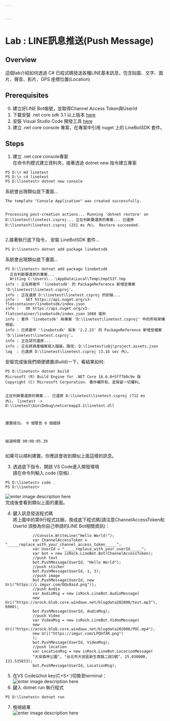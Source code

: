 ```yaml
---


---
```


<h1 id="lab--line訊息推送push-message">Lab : LINE訊息推送(Push Message)</h1>
<h2 id="overview">Overview</h2>
<p>這個lab介紹如何透過 C# 已程式碼發送各種LINE基本訊息，包含貼圖、文字、圖片、聲音、影片、GPS 座標位置(Location)</p>
<h2 id="prerequisites">Prerequisites</h2>
<ol start="0">
<li>建立好LINE Bot帳號，並取得Channel Access Token與UserId</li>
<li>下載安裝 .net core sdk 3.1 以上版本 <a href="https://dotnet.microsoft.com/download">here</a></li>
<li>安裝 Visual Studio Code 開發工具 <a href="https://code.visualstudio.com/download">here</a></li>
<li>建立 .net core console 專案，在專案中引用 nuget 上的 LineBotSDK 套件。</li>
</ol>
<h2 id="steps">Steps</h2>
<ol>
<li>建立 .net core console專案<br>
在命令列模式建立資料夾，接著透過 dotnet new 指令建立專案</li>
</ol>
<pre class=" language-bash"><code class="prism  language-bash">PS D:\<span class="token operator">&gt;</span> md linetest
PS D:\<span class="token operator">&gt;</span> <span class="token function">cd</span> linetest
PS D:\linetest<span class="token operator">&gt;</span> dotnet new console
</code></pre>
<p>系統會出現類似底下畫面…</p>
<pre><code>The template "Console Application" was created successfully.

Processing post-creation actions...
Running 'dotnet restore' on D:\linetest\linetest.csproj...
  正在判斷要還原的專案...
  已還原 D:\linetest\linetest.csproj (251 ms 內)。
Restore succeeded.
</code></pre>
<p>2.接著執行底下指令， 安裝 LineBotSDK 套件…</p>
<pre><code>PS D:\linetest&gt; dotnet add package linebotsdk
</code></pre>
<p>系統會出現類似底下畫面…</p>
<pre><code>PS D:\linetest&gt; dotnet add package linebotsdk
  正在判斷要還原的專案...
  Writing C:\Users\...\AppData\Local\Temp\tmpC537.tmp
info : 正在將套件 'linebotsdk' 的 PackageReference 新增至專案 'D:\linetest\linetest.csproj'。
info : 正在還原 D:\linetest\linetest.csproj 的封裝...
info :   GET https://api.nuget.org/v3-flatcontainer/linebotsdk/index.json
info :   OK https://api.nuget.org/v3-flatcontainer/linebotsdk/index.json 1088 毫秒
info : 套件 'linebotsdk' 與專案 'D:\linetest\linetest.csproj' 中的所有架構相容。
info : 已將套件 'linebotsdk' 版本 '2.2.23' 的 PackageReference 新增至檔案 'D:\linetest\linetest.csproj'。
info : 正在認可還原...
info : 正在將資產檔案寫入磁碟。路徑: D:\linetest\obj\project.assets.json
log  : 已還原 D:\linetest\linetest.csproj (3.16 sec 內)。
</code></pre>
<p>安裝完成後我們順便建置(Build)一下，看結果如何:</p>
<pre><code>PS D:\linetest&gt; dotnet build
Microsoft (R) Build Engine for .NET Core 16.6.0+5ff7b0c9e 版
Copyright (C) Microsoft Corporation. 著作權所有，並保留一切權利。

  正在判斷要還原的專案...
  已還原 D:\linetest\linetest.csproj (712 ms 內)。
  linetest -&gt; D:\linetest\bin\Debug\netcoreapp3.1\linetest.dll

建置成功。
    0 個警告
    0 個錯誤

經過時間 00:00:05.39
</code></pre>
<p>如果可以順利建置，你應該會收到類似上面這樣的訊息。</p>
<ol start="3">
<li>透過底下指令，開啟 VS Code進入開發環境<br>
請在命令列輸入 code (空格) .</li>
</ol>
<pre><code>PS D:\linetest&gt; code .
PS D:\linetest&gt;
</code></pre>
<p><img src="https://i.imgur.com/QQBSJWL.png" alt="enter image description here"><br>
完成後會看到類似上面的畫面。</p>
<ol start="4">
<li>鍵入訊息發送程式碼<br>
將上圖中的第9行程式註銷，換成底下程式碼(請注意ChannelAccessToken和UserId 須換為你自己申請的LINE Bot相關資訊)：</li>
</ol>
<pre class=" language-csharp"><code class="prism  language-csharp">            <span class="token comment">//Console.WriteLine("Hello World!");</span>
            <span class="token keyword">var</span> ChannelAccessToken <span class="token operator">=</span> <span class="token string">"_____replace_with_your_channel_access_token_____"</span><span class="token punctuation">;</span>
            <span class="token keyword">var</span> UserId <span class="token operator">=</span> <span class="token string">"_____replace_with_your_userId_____"</span><span class="token punctuation">;</span>
            <span class="token keyword">var</span> bot <span class="token operator">=</span> <span class="token keyword">new</span> <span class="token class-name">isRock<span class="token punctuation">.</span>LineBot<span class="token punctuation">.</span>Bot</span><span class="token punctuation">(</span>ChannelAccessToken<span class="token punctuation">)</span><span class="token punctuation">;</span>
            <span class="token comment">//push text</span>
            bot<span class="token punctuation">.</span><span class="token function">PushMessage</span><span class="token punctuation">(</span>UserId<span class="token punctuation">,</span> <span class="token string">"Hello World"</span><span class="token punctuation">)</span><span class="token punctuation">;</span>
            <span class="token comment">//push sticker</span>
            bot<span class="token punctuation">.</span><span class="token function">PushMessage</span><span class="token punctuation">(</span>UserId<span class="token punctuation">,</span> <span class="token number">1</span><span class="token punctuation">,</span> <span class="token number">3</span><span class="token punctuation">)</span><span class="token punctuation">;</span>
            <span class="token comment">//push image</span>
            bot<span class="token punctuation">.</span><span class="token function">PushMessage</span><span class="token punctuation">(</span>UserId<span class="token punctuation">,</span> <span class="token keyword">new</span> <span class="token class-name">Uri</span><span class="token punctuation">(</span><span class="token string">"https://i.imgur.com/OQx8aid.png"</span><span class="token punctuation">)</span><span class="token punctuation">)</span><span class="token punctuation">;</span>
            <span class="token comment">//push Audio</span>
            <span class="token keyword">var</span> AudioMsg <span class="token operator">=</span> <span class="token keyword">new</span> <span class="token class-name">isRock<span class="token punctuation">.</span>LineBot<span class="token punctuation">.</span>AudioMessage</span><span class="token punctuation">(</span>
            <span class="token keyword">new</span> <span class="token class-name">Uri</span><span class="token punctuation">(</span><span class="token string">"https://arock.blob.core.windows.net/blogdata202008/test.mp3"</span><span class="token punctuation">)</span><span class="token punctuation">,</span> <span class="token number">6000</span><span class="token punctuation">)</span><span class="token punctuation">;</span>
            bot<span class="token punctuation">.</span><span class="token function">PushMessage</span><span class="token punctuation">(</span>UserId<span class="token punctuation">,</span> AudioMsg<span class="token punctuation">)</span><span class="token punctuation">;</span>
            <span class="token comment">//push Video            </span>
            <span class="token keyword">var</span> VideoMsg <span class="token operator">=</span> <span class="token keyword">new</span> <span class="token class-name">isRock<span class="token punctuation">.</span>LineBot<span class="token punctuation">.</span>VideoMessage</span><span class="token punctuation">(</span>
            <span class="token keyword">new</span> <span class="token class-name">Uri</span><span class="token punctuation">(</span><span class="token string">"https://arock.blob.core.windows.net/blogdata202008/POC.mp4"</span><span class="token punctuation">)</span><span class="token punctuation">,</span>
            <span class="token keyword">new</span> <span class="token class-name">Uri</span><span class="token punctuation">(</span><span class="token string">"https://imgur.com/LPQhfXR.png"</span><span class="token punctuation">)</span>
            <span class="token punctuation">)</span><span class="token punctuation">;</span>
            bot<span class="token punctuation">.</span><span class="token function">PushMessage</span><span class="token punctuation">(</span>UserId<span class="token punctuation">,</span> VideoMsg<span class="token punctuation">)</span><span class="token punctuation">;</span>
            <span class="token comment">//push location</span>
            <span class="token keyword">var</span> LocationMsg <span class="token operator">=</span> <span class="token keyword">new</span> <span class="token class-name">isRock<span class="token punctuation">.</span>LineBot<span class="token punctuation">.</span>LocationMessage</span><span class="token punctuation">(</span>
            <span class="token string">"大安森林公園"</span><span class="token punctuation">,</span> <span class="token string">"台北市大安區新生南路二段1號"</span><span class="token punctuation">,</span> <span class="token number">25.030000</span><span class="token punctuation">,</span> <span class="token number">121.535833</span><span class="token punctuation">)</span><span class="token punctuation">;</span>
            bot<span class="token punctuation">.</span><span class="token function">PushMessage</span><span class="token punctuation">(</span>UserId<span class="token punctuation">,</span> LocationMsg<span class="token punctuation">)</span><span class="token punctuation">;</span>
</code></pre>
<ol start="5">
<li>在VS Code以hot key(C+S+`)切換至terminal：<br>
<img src="https://i.imgur.com/24odB1m.png" alt="enter image description here"></li>
<li>鍵入 dotnet run 執行程式</li>
</ol>
<pre class=" language-dos"><code class="prism  language-dos">PS D:\linetest&gt; dotnet run
</code></pre>
<ol start="7">
<li>檢視結果<br>
<img src="https://i.imgur.com/DRRmTcM.png" alt="enter image description here"></li>
</ol>

